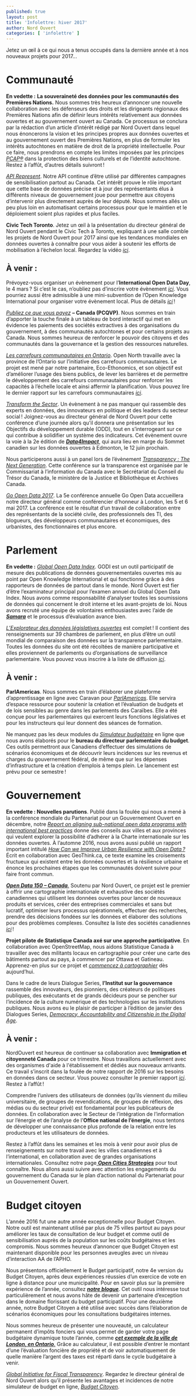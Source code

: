 ```yaml
---
published: true
layout: post
title: 'Infolettre: hiver 2017'
author: Nord Ouvert
categories: [ 'infolettre' ]
---
```

Jetez un œil à ce qui nous a tenus occupés dans la dernière année et à
nos nouveaux projets pour 2017...

**Communauté**
==============

**En vedette :** **La souveraineté des données pour les communautés des
Premières Nations.** Nous sommes très heureux d’annoncer une nouvelle
collaboration avec les défenseurs des droits et les dirigeants régionaux
des Premières Nations afin de définir leurs intérêts relativement aux
données ouvertes et au gouvernement ouvert au Canada. Ce processus se
conclura par la rédaction d’un article d’intérêt rédigé par Nord Ouvert
dans lequel nous énoncerons la vision et les principes propres aux
données ouvertes et au gouvernement ouvert des Premières Nations, en
plus de formuler les intérêts autochtones en matière de droit de la
propriété intellectuelle. Pour ce faire, nous prendrons en compte les
limites imposées par les principes
[*PCAP*](http://fnigc.ca/fr/pcap.html)[*®*](http://fnigc.ca/ocap.html)
dans la protection des biens culturels et de l’identité autochtone.
Restez à l’affût, d’autres détails suivront !

[*API Represent*](https://represent.opennorth.ca/). Notre API continue
d’être utilisé par différentes campagnes de sensibilisation partout au
Canada. Cet intérêt prouve le rôle important que cette base de données
précise et à jour des représentants élus à différents niveaux de
gouvernement joue pour permettre aux citoyens d’intervenir plus
directement auprès de leur député. Nous sommes allés un peu plus loin en
automatisant certains processus pour que le maintien et le déploiement
soient plus rapides et plus faciles.

**Civic Tech Toronto**. Jetez un œil à la présentation du directeur
général de Nord Ouvert pendant le Civic Tech à Toronto, expliquant à une
salle comble les projets de Nord Ouvert pour 2017 ainsi que les
tendances mondiales en données ouvertes à connaître pour vous aider à
soutenir les efforts de mobilisation à l’échelon local. Regardez la
vidéo [*ici*](https://www.youtube.com/watch?v=Z2JRjrrejw4).

**À venir :**
-------------

Prévoyez-vous organiser un évènement pour l’**International Open Data
Day**, le 4 mars ? Si c’est le cas, n’oubliez pas d’inscrire votre
évènement
[*ici*](https://docs.google.com/spreadsheets/d/1cV43fuzwy2q2ZKDWrHVS6XR4O8B01eLevh4PD6nCENE/edit#gid=98436325).
Vous pourriez aussi être admissible à une mini-subvention de l’Open
Knowledge International pour organiser votre évènement local. Plus de
détails
[*ici*](https://blog.okfn.org/2017/01/25/announcing-the-2017-international-open-data-day-mini-grants-scheme/) !

[*Publiez ce que vous payez*](http://www.publishwhatyoupay.org/fr/) **–
Canada (PCQVP)**. Nous sommes en train d’apporter la touche finale à un
tableau de bord interactif qui met en évidence les paiements des
sociétés extractives à des organisations du gouvernement, à des
communautés autochtones et pour certains projets au Canada. Nous sommes
heureux de renforcer le pouvoir des citoyens et des communautés dans la
gouvernance et la gestion des ressources naturelles.

[*Les carrefours communautaires en
Ontario*](https://www.ontario.ca/fr/page/les-carrefours-communautaires-en-ontario-un-cadre-strategique-et-plan-daction).
Open North travaille avec la province de l’Ontario sur l’initiative des
carrefours communautaires. Le projet est mené par notre partenaire,
Eco-Ethonomics, et son objectif est d’améliorer l’usage des biens
publics, de lever les barrières et de permettre le développement des
carrefours communautaires pour renforcer les capacités à l’échelle
locale et ainsi affermir la planification. Vous pouvez lire le dernier
rapport sur les carrefours communautaires
[*ici*](https://www.ontario.ca/fr/page/le-point-sur-les-progres-realises-au-premier-anniversaire-de-carrefours-communautaires-en-ontario-un).

[*Transform the Sector*](http://transform.thesector.ca/). Un évènement à
ne pas manquer qui rassemble des experts en données, des innovateurs en
politique et des leaders du secteur social ! Joignez-vous au directeur
général de Nord Ouvert pour cette conférence d’une journée alors qu’il
donnera une présentation sur les Objectifs du développement durable
(ODD), tout en s’interrogeant sur ce qui contribue à solidifier un
système des indicateurs. Cet évènement ouvre la voie à la 2e édition de
[***Data4Impact***](http://opendatasummit.ca/), qui aura lieu en marge
du Sommet canadien sur les données ouvertes à Edmonton, le 12 juin
prochain.

Nous participerons aussi à un panel lors de l’évènement [*Transparency :
The Next
Generation*](http://www.ci-oic.gc.ca/transparenceconference/index.html).
Cette conférence sur la transparence est organisée par le Commissariat à
l’information du Canada avec le Secrétariat du Conseil du Trésor du
Canada, le ministère de la Justice et Bibliothèque et Archives Canada.

[*Go Open Data 2017*](http://go-opendata.ca/). La 5e conférence annuelle
Go Open Data accueillera notre directeur général comme conférencier
d’honneur à London, les 5 et 6 mai 2017. La conférence est le résultat
d’un travail de collaboration entre des représentants de la société
civile, des professionnels des TI, des blogueurs, des développeurs
communautaires et économiques, des urbanistes, des fonctionnaires et
plus encore.

**Parlement**
=============

**En vedette :** [*Global Open Data
Index*](http://global.survey.okfn.org/). GODI est un outil participatif
de mesure des publications de données gouvernementales ouvertes mis au
point par Open Knowledge International et qui fonctionne grâce à des
rapporteurs de données de partout dans le monde. Nord Ouvert est fier
d’être l’examinateur principal pour l’examen annuel du Global Open Data
Index. Nous avons comme responsabilité d’analyser toutes les soumissions
de données qui concernent le droit interne et les avant-projets de loi.
Nous avons recruté une équipe de volontaires enthousiastes avec l’aide
de [***Samara***](http://www.samaracanada.com/fr/accueil) et le
processus d’évaluation avance bien.

[*L’Explorateur des données législatives
ouvertes*](https://beta.openparldata.org/?lang=fr) est complet ! Il
contient des renseignements sur 39 chambres de parlement, en plus d’être
un outil mondial de comparaison des données sur la transparence
parlementaire. Toutes les données du site ont été récoltées de manière
participative et elles proviennent de parlements ou d’organisations de
surveillance parlementaire. Vous pouvez vous inscrire à la liste de
diffusion
[*ici*](https://groups.google.com/forum/#!forum/parliament-data-donnees).

**À venir :**
-------------

**ParlAmericas**. Nous sommes en train d’élaborer une plateforme
d’apprentissage en ligne avec Caravan pour
[*ParlAmericas*](http://www.parlamericas.org/fr/default.aspx). Elle
servira d’espace ressource pour soutenir la création et l’évaluation de
budgets et de lois sensibles au genre dans les parlements des Caraïbes.
Elle a été conçue pour les parlementaires qui exercent leurs fonctions
législatives et pour les instructeurs qui leur donnent des séances de
formation.

Ne manquez pas les deux modules du [*Simulateur
budgétaire*](http://www.readyreckoner.ca/?locale=fr-CA) en ligne que
nous avons élaborés pour le **bureau du directeur parlementaire du
budget**. Ces outils permettront aux Canadiens d’effectuer des
simulations de scénarios économiques et de découvrir leurs incidences
sur les revenus et charges du gouvernement fédéral, de même que sur les
dépenses d’infrastructure et la création d’emplois à temps plein. Le
lancement est prévu pour ce semestre !

**Gouvernement**
================

**En vedette : Nouvelles parutions**. Publié dans la foulée qui nous a
mené à la conférence mondiale du Partenariat pour un Gouvernement Ouvert
en décembre, notre [*Report on aligning sub-national open data programs
with international best
practices*](http://public.citizenbudget.com/uploads/custom/on.ca/ODCinCanada.pdf)
donne des conseils aux villes et aux provinces qui veulent explorer la
possibilité d’adhérer à la Charte internationale sur les données
ouvertes. À l’automne 2016, nous avons aussi publié un rapport important
intitulé [*How Can we Improve Urban Resilience with Open
Data ?*](https://drive.google.com/file/d/0B8BZxtR6WDBJcHYzallaZFNBRFU/view)
Écrit en collaboration avec GeoThink.ca, ce texte examine les
croisements fructueux qui existent entre les données ouvertes et la
résilience urbaine et énonce les prochaines étapes que les communautés
doivent suivre pour faire front commun.

[***Open Data 150 –
Canada***](http://www.opendata500.com/ca/?lan=fr)[*.*](http://www.opendata500.com/ca/?lan=fr)
Soutenu par Nord Ouvert, ce projet est le premier à offrir une
cartographie internationale et exhaustive des sociétés canadiennes qui
utilisent les données ouvertes pour lancer de nouveaux produits et
services, créer des entreprises commerciales et sans but lucratif,
optimiser leurs processus opérationnels, effectuer des recherches,
prendre des décisions fondées sur les données et élaborer des solutions
pour des problèmes complexes. Consultez la liste des sociétés
canadiennes [*ici*](http://canada.opendata500.com/list-page.html) !

**Projet pilote de Statistique Canada axé sur une approche
participative**. En collaboration avec OpenStreetMap, nous aidons
Statistique Canada à travailler avec des militants locaux en
cartographie pour créer une carte des bâtiments partout au pays, à
commencer par Ottawa et Gatineau. Apprenez-en plus sur ce projet et
[*commencez à
cartographier*](http://www.statcan.gc.ca/fra/approcheparticipative) dès
aujourd’hui.

Dans le cadre de leurs Dialogue Series, **l’Institut sur la
gouvernance** rassemble des innovateurs, des pionniers, des créateurs de
politiques publiques, des exécutants et de grands décideurs pour se
pencher sur l’incidence de la culture numérique et des technologies sur
les institutions publiques. Nous avons eu le plaisir de participer à
l’édition de janvier des Dialogues Series, [*Democracy, Accountability
and Citizenship in the Digital
Age*](http://iog.ca/framing-innovation-dialogue-series/).

**À venir :**
-------------

NordOuvert est heureux de continuer sa collaboration avec **Immigration
et citoyenneté Canada** pour ce trimestre. Nous travaillons actuellement
avec des organismes d'aide à l'établissement et dédiés aux nouveaux
arrivants. Ce travail s’inscrit dans la foulée de notre rapport de 2016
sur les besoins en données dans ce secteur. Vous pouvez consulter le
premier rapport
[*ici*](https://docs.google.com/document/d/1Cw2y4YGpCUz6Ui7PgmoYtrVs5bHSvydRrYuvHDZgu0s/edit?usp=sharing).
Restez à l’affût !

Comprendre l’univers des utilisateurs de données (qu’ils viennent du
milieu universitaire, de groupes de revendications, de groupes de
réflexion, des médias ou du secteur privé) est fondamental pour les
publicateurs de données. En collaboration avec le Secteur de
l’intégration de l’information sur l’énergie et de l’analyse de
l’**Office national de l’énergie**, nous tentons de développer une
connaissance plus profonde de la relation entre les producteurs et les
utilisateurs de données.

Restez à l’affût dans les semaines et les mois à venir pour avoir plus
de renseignements sur notre travail avec les villes canadiennes et à
l’international, en collaboration avec de grandes organisations
internationales. Consultez notre page[
](http://www.opennorth.ca/open-cities-strategies.html)[***Open Cities
Strategies***](http://www.opennorth.ca/open-cities-strategies.html) pour
tout connaître. Nous allons aussi suivre avec attention les engagements
du gouvernement du Canada sur le plan d’action national du Partenariat
pour un Gouvernement Ouvert.

**Budget citoyen**
==================

L’année 2016 fut une autre année exceptionnelle pour Budget Citoyen.
Notre outil est maintenant utilisé par plus de 75 villes partout au pays
pour améliorer les taux de consultation de leur budget et comme outil de
sensibilisation auprès de la population sur les coûts budgétaires et les
compromis. Nous sommes heureux d’annoncer que Budget Citoyen est
maintenant disponible pour les personnes aveugles avec un niveau
d’interaction AA de l’APHO.

Nous présentons officiellement le Budget participatif, notre 4e version
du Budget Citoyen, après deux expériences réussies d’un exercice de vote
en ligne à distance pour une municipalité. Pour en savoir plus sur la
première expérience de l’année, consultez [***notre
blogue***](http://www.opennorth.ca/2015/10/13/open-norths-citizen-budget-simulator-boosts-pioneering-citizen-engagement-project.html).
Cet outil nous intéresse tout particulièrement et nous avons hâte de
devenir un partenaire d’exception dans le domaine florissant du budget
participatif. Pour une deuxième année, notre Budget Citoyen a été
utilisé avec succès dans l’élaboration de scénarios économiques pour les
consultations budgétaires internes.

Nous sommes heureux de présenter une nouveauté, un calculateur permanent
d’impôts fonciers qui vous permet de garder votre page budgétaire
dynamique toute l’année, comme [***cet exemple de la ville de London, en
Ontario***](http://www.london.ca/city-hall/budget-business/budget/Pages/Property-Tax-Calculator.aspx)[*.*](http://www.london.ca/city-hall/budget-business/budget/Pages/Property-Tax-Calculator.aspx)
Grâce au calculateur, il est possible d’entrer le montant d’une
l’évaluation foncière de propriété et de voir automatiquement de quelle
manière l’argent des taxes est réparti dans le cycle budgétaire à venir.

[*Global Initiative for Fiscal
Transparency*](http://www.fiscaltransparency.net/eng/webinar_open_public.php?IdToOpen=20170125106).
Regardez le directeur général de Nord Ouvert alors qu’il présente les
avantages et incidences de notre simulateur de budget en ligne, [*Budget
Citoyen*](http://www.budgetcitoyen.com/).
